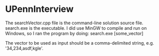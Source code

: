 # UPennInterview

The searchVector.cpp file is the command-line solution source file.
search.exe is the executable.
I did use MinGW to compile and run on Windows, so I ran the program by doing:
search.exe [some_vector]

The vector to be used as input should be a comma-delimited string, e.g. '34,234,asdf,kgle'.
